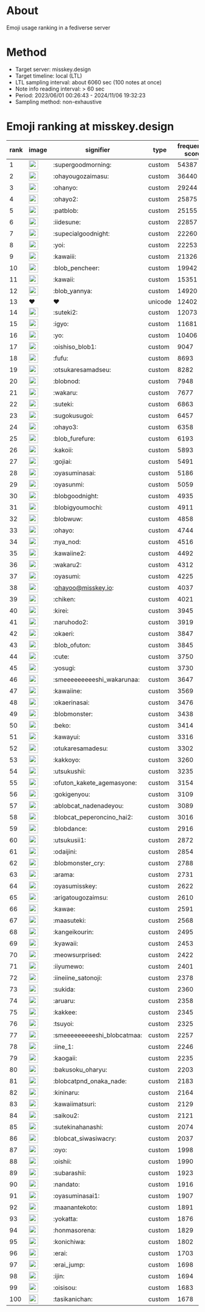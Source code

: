 # About
Emoji usage ranking in a fediverse server

# Method
- Target server: misskey.design
- Target timeline: local (LTL)
- LTL sampling interval: about 6060 sec (100 notes at once)
- Note info reading interval: > 60 sec
- Period: 2023/06/01 00:26:43 - 2024/11/06 19:32:23 
- Sampling method: non-exhaustive

# Emoji ranking at misskey.design

|rank|image|signifier|type|frequency score|
|----|----|----|----|----|
|1|<img height="24" src="https://misskey.design/emoji/supergoodmorning.webp">|:supergoodmorning:|custom|54387|
|2|<img height="24" src="https://misskey.design/emoji/ohayougozaimasu.webp">|:ohayougozaimasu:|custom|36440|
|3|<img height="24" src="https://misskey.design/emoji/ohanyo.webp">|:ohanyo:|custom|29244|
|4|<img height="24" src="https://misskey.design/emoji/ohayo2.webp">|:ohayo2:|custom|25875|
|5|<img height="24" src="https://misskey.design/emoji/patblob.webp">|:patblob:|custom|25155|
|6|<img height="24" src="https://misskey.design/emoji/iidesune.webp">|:iidesune:|custom|22857|
|7|<img height="24" src="https://misskey.design/emoji/supecialgoodnight.webp">|:supecialgoodnight:|custom|22260|
|8|<img height="24" src="https://misskey.design/emoji/yoi.webp">|:yoi:|custom|22253|
|9|<img height="24" src="https://misskey.design/emoji/kawaiii.webp">|:kawaiii:|custom|21326|
|10|<img height="24" src="https://misskey.design/emoji/blob_pencheer.webp">|:blob_pencheer:|custom|19942|
|11|<img height="24" src="https://misskey.design/emoji/kawaii.webp">|:kawaii:|custom|15351|
|12|<img height="24" src="https://misskey.design/emoji/blob_yannya.webp">|:blob_yannya:|custom|14920|
|13|❤|❤|unicode|12402|
|14|<img height="24" src="https://misskey.design/emoji/suteki2.webp">|:suteki2:|custom|12073|
|15|<img height="24" src="https://misskey.design/emoji/igyo.webp">|:igyo:|custom|11681|
|16|<img height="24" src="https://misskey.design/emoji/yo.webp">|:yo:|custom|10406|
|17|<img height="24" src="https://misskey.design/emoji/oishiso_blob1.webp">|:oishiso_blob1:|custom|9047|
|18|<img height="24" src="https://misskey.design/emoji/fufu.webp">|:fufu:|custom|8693|
|19|<img height="24" src="https://misskey.design/emoji/otsukaresamadseu.webp">|:otsukaresamadseu:|custom|8282|
|20|<img height="24" src="https://misskey.design/emoji/blobnod.webp">|:blobnod:|custom|7948|
|21|<img height="24" src="https://misskey.design/emoji/wakaru.webp">|:wakaru:|custom|7677|
|22|<img height="24" src="https://misskey.design/emoji/suteki.webp">|:suteki:|custom|6863|
|23|<img height="24" src="https://misskey.design/emoji/sugokusugoi.webp">|:sugokusugoi:|custom|6457|
|24|<img height="24" src="https://misskey.design/emoji/ohayo3.webp">|:ohayo3:|custom|6358|
|25|<img height="24" src="https://misskey.design/emoji/blob_furefure.webp">|:blob_furefure:|custom|6193|
|26|<img height="24" src="https://misskey.design/emoji/kakoii.webp">|:kakoii:|custom|5893|
|27|<img height="24" src="https://misskey.design/emoji/gojiai.webp">|:gojiai:|custom|5491|
|28|<img height="24" src="https://misskey.design/emoji/oyasuminasai.webp">|:oyasuminasai:|custom|5186|
|29|<img height="24" src="https://misskey.design/emoji/oyasunmi.webp">|:oyasunmi:|custom|5059|
|30|<img height="24" src="https://misskey.design/emoji/blobgoodnight.webp">|:blobgoodnight:|custom|4935|
|31|<img height="24" src="https://misskey.design/emoji/blobigyoumochi.webp">|:blobigyoumochi:|custom|4911|
|32|<img height="24" src="https://misskey.design/emoji/blobwuw.webp">|:blobwuw:|custom|4858|
|33|<img height="24" src="https://misskey.design/emoji/ohayo.webp">|:ohayo:|custom|4744|
|34|<img height="24" src="https://misskey.design/emoji/nya_nod.webp">|:nya_nod:|custom|4516|
|35|<img height="24" src="https://misskey.design/emoji/kawaiine2.webp">|:kawaiine2:|custom|4492|
|36|<img height="24" src="https://misskey.design/emoji/wakaru2.webp">|:wakaru2:|custom|4312|
|37|<img height="24" src="https://misskey.design/emoji/oyasumi.webp">|:oyasumi:|custom|4225|
|38|<img height="24" src="https://misskey.design/emoji/ohayoo.webp">|:ohayoo@misskey.io:|custom|4037|
|39|<img height="24" src="https://misskey.design/emoji/chiken.webp">|:chiken:|custom|4021|
|40|<img height="24" src="https://misskey.design/emoji/kirei.webp">|:kirei:|custom|3945|
|41|<img height="24" src="https://misskey.design/emoji/naruhodo2.webp">|:naruhodo2:|custom|3919|
|42|<img height="24" src="https://misskey.design/emoji/okaeri.webp">|:okaeri:|custom|3847|
|43|<img height="24" src="https://misskey.design/emoji/blob_ofuton.webp">|:blob_ofuton:|custom|3845|
|44|<img height="24" src="https://misskey.design/emoji/cute.webp">|:cute:|custom|3750|
|45|<img height="24" src="https://misskey.design/emoji/yosugi.webp">|:yosugi:|custom|3730|
|46|<img height="24" src="https://misskey.design/emoji/smeeeeeeeeeshi_wakarunaa.webp">|:smeeeeeeeeeshi_wakarunaa:|custom|3647|
|47|<img height="24" src="https://misskey.design/emoji/kawaiine.webp">|:kawaiine:|custom|3569|
|48|<img height="24" src="https://misskey.design/emoji/okaerinasai.webp">|:okaerinasai:|custom|3476|
|49|<img height="24" src="https://misskey.design/emoji/blobmonster.webp">|:blobmonster:|custom|3438|
|50|<img height="24" src="https://misskey.design/emoji/beko.webp">|:beko:|custom|3414|
|51|<img height="24" src="https://misskey.design/emoji/kawayui.webp">|:kawayui:|custom|3316|
|52|<img height="24" src="https://misskey.design/emoji/otukaresamadesu.webp">|:otukaresamadesu:|custom|3302|
|53|<img height="24" src="https://misskey.design/emoji/kakkoyo.webp">|:kakkoyo:|custom|3260|
|54|<img height="24" src="https://misskey.design/emoji/utsukushii.webp">|:utsukushii:|custom|3235|
|55|<img height="24" src="https://misskey.design/emoji/ofuton_kakete_agemasyone.webp">|:ofuton_kakete_agemasyone:|custom|3154|
|56|<img height="24" src="https://misskey.design/emoji/gokigenyou.webp">|:gokigenyou:|custom|3109|
|57|<img height="24" src="https://misskey.design/emoji/ablobcat_nadenadeyou.webp">|:ablobcat_nadenadeyou:|custom|3089|
|58|<img height="24" src="https://misskey.design/emoji/blobcat_peperoncino_hai2.webp">|:blobcat_peperoncino_hai2:|custom|3016|
|59|<img height="24" src="https://misskey.design/emoji/blobdance.webp">|:blobdance:|custom|2916|
|60|<img height="24" src="https://misskey.design/emoji/utsukusii1.webp">|:utsukusii1:|custom|2872|
|61|<img height="24" src="https://misskey.design/emoji/odaijini.webp">|:odaijini:|custom|2854|
|62|<img height="24" src="https://misskey.design/emoji/blobmonster_cry.webp">|:blobmonster_cry:|custom|2788|
|63|<img height="24" src="https://misskey.design/emoji/arama.webp">|:arama:|custom|2731|
|64|<img height="24" src="https://misskey.design/emoji/oyasumisskey.webp">|:oyasumisskey:|custom|2622|
|65|<img height="24" src="https://misskey.design/emoji/arigatougozaimsu.webp">|:arigatougozaimsu:|custom|2610|
|66|<img height="24" src="https://misskey.design/emoji/kawae.webp">|:kawae:|custom|2591|
|67|<img height="24" src="https://misskey.design/emoji/maasuteki.webp">|:maasuteki:|custom|2568|
|68|<img height="24" src="https://misskey.design/emoji/kangeikourin.webp">|:kangeikourin:|custom|2495|
|69|<img height="24" src="https://misskey.design/emoji/kyawaii.webp">|:kyawaii:|custom|2453|
|70|<img height="24" src="https://misskey.design/emoji/meowsurprised.webp">|:meowsurprised:|custom|2422|
|71|<img height="24" src="https://misskey.design/emoji/iiyumewo.webp">|:iiyumewo:|custom|2401|
|72|<img height="24" src="https://misskey.design/emoji/iineiine_satonoji.webp">|:iineiine_satonoji:|custom|2378|
|73|<img height="24" src="https://misskey.design/emoji/sukida.webp">|:sukida:|custom|2360|
|74|<img height="24" src="https://misskey.design/emoji/aruaru.webp">|:aruaru:|custom|2358|
|75|<img height="24" src="https://misskey.design/emoji/kakkee.webp">|:kakkee:|custom|2345|
|76|<img height="24" src="https://misskey.design/emoji/tsuyoi.webp">|:tsuyoi:|custom|2325|
|77|<img height="24" src="https://misskey.design/emoji/smeeeeeeeeeshi_blobcatmaa.webp">|:smeeeeeeeeeshi_blobcatmaa:|custom|2257|
|78|<img height="24" src="https://misskey.design/emoji/iine_1.webp">|:iine_1:|custom|2246|
|79|<img height="24" src="https://misskey.design/emoji/kaogaii.webp">|:kaogaii:|custom|2235|
|80|<img height="24" src="https://misskey.design/emoji/bakusoku_oharyu.webp">|:bakusoku_oharyu:|custom|2203|
|81|<img height="24" src="https://misskey.design/emoji/blobcatpnd_onaka_nade.webp">|:blobcatpnd_onaka_nade:|custom|2183|
|82|<img height="24" src="https://misskey.design/emoji/kininaru.webp">|:kininaru:|custom|2164|
|83|<img height="24" src="https://misskey.design/emoji/kawaiimatsuri.webp">|:kawaiimatsuri:|custom|2129|
|84|<img height="24" src="https://misskey.design/emoji/saikou2.webp">|:saikou2:|custom|2121|
|85|<img height="24" src="https://misskey.design/emoji/sutekinahanashi.webp">|:sutekinahanashi:|custom|2074|
|86|<img height="24" src="https://misskey.design/emoji/blobcat_siwasiwacry.webp">|:blobcat_siwasiwacry:|custom|2037|
|87|<img height="24" src="https://misskey.design/emoji/oyo.webp">|:oyo:|custom|1998|
|88|<img height="24" src="https://misskey.design/emoji/oishii.webp">|:oishii:|custom|1990|
|89|<img height="24" src="https://misskey.design/emoji/subarashii.webp">|:subarashii:|custom|1923|
|90|<img height="24" src="https://misskey.design/emoji/nandato.webp">|:nandato:|custom|1916|
|91|<img height="24" src="https://misskey.design/emoji/oyasuminasai1.webp">|:oyasuminasai1:|custom|1907|
|92|<img height="24" src="https://misskey.design/emoji/maanantekoto.webp">|:maanantekoto:|custom|1891|
|93|<img height="24" src="https://misskey.design/emoji/yokatta.webp">|:yokatta:|custom|1876|
|94|<img height="24" src="https://misskey.design/emoji/honmasorena.webp">|:honmasorena:|custom|1829|
|95|<img height="24" src="https://misskey.design/emoji/konichiwa.webp">|:konichiwa:|custom|1802|
|96|<img height="24" src="https://misskey.design/emoji/erai.webp">|:erai:|custom|1703|
|97|<img height="24" src="https://misskey.design/emoji/erai_jump.webp">|:erai_jump:|custom|1698|
|98|<img height="24" src="https://misskey.design/emoji/ijin.webp">|:ijin:|custom|1694|
|99|<img height="24" src="https://misskey.design/emoji/oisisou.webp">|:oisisou:|custom|1683|
|100|<img height="24" src="https://misskey.design/emoji/tasikanichan.webp">|:tasikanichan:|custom|1678|
